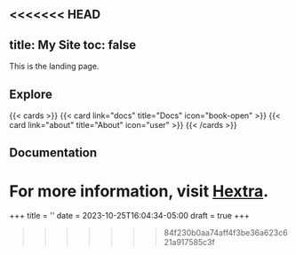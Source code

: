 <<<<<<< HEAD
---
title: My Site
toc: false
---

This is the landing page.

## Explore

{{< cards >}}
  {{< card link="docs" title="Docs" icon="book-open" >}}
  {{< card link="about" title="About" icon="user" >}}
{{< /cards >}}

## Documentation

For more information, visit [Hextra](https://imfing.github.io/hextra).
=======
+++
title = ''
date = 2023-10-25T16:04:34-05:00
draft = true
+++
>>>>>>> 84f230b0aa74aff4f3be36a623c621a917585c3f
